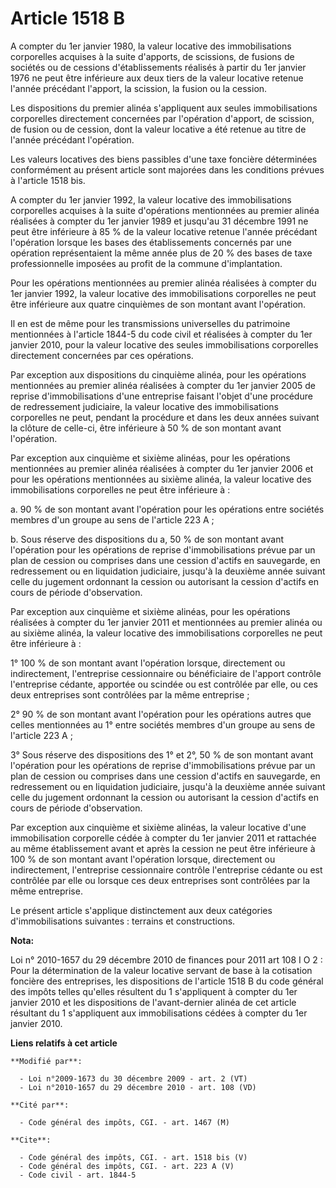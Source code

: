 # Article 1518 B

A compter du 1er janvier 1980, la valeur locative des immobilisations corporelles acquises à la suite d'apports, de
scissions, de fusions de sociétés ou de cessions d'établissements réalisés à partir du 1er janvier 1976 ne peut être
inférieure aux deux tiers de la valeur locative retenue l'année précédant l'apport, la scission, la fusion ou la cession. 

Les dispositions du premier alinéa s'appliquent aux seules immobilisations corporelles directement concernées par l'opération
d'apport, de scission, de fusion ou de cession, dont la valeur locative a été retenue au titre de l'année précédant
l'opération. 

Les valeurs locatives des biens passibles d'une taxe foncière déterminées conformément au présent article sont majorées dans
les conditions prévues à l'article 1518 bis. 

A compter du 1er janvier 1992, la valeur locative des immobilisations corporelles acquises à la suite d'opérations
mentionnées au premier alinéa réalisées à compter du 1er janvier 1989 et jusqu'au 31 décembre 1991 ne peut être inférieure à
85 % de la valeur locative retenue l'année précédant l'opération lorsque les bases des établissements concernés par une
opération représentaient la même année plus de 20 % des bases de taxe professionnelle imposées au profit de la commune
d'implantation. 

Pour les opérations mentionnées au premier alinéa réalisées à compter du 1er janvier 1992, la valeur locative des
immobilisations corporelles ne peut être inférieure aux quatre cinquièmes de son montant avant l'opération. 

Il en est de même pour les transmissions universelles du patrimoine mentionnées à l'article 1844-5 du code civil et réalisées
à compter du 1er janvier 2010, pour la valeur locative des seules immobilisations corporelles directement concernées par ces
opérations. 

Par exception aux dispositions du cinquième alinéa, pour les opérations mentionnées au premier alinéa réalisées à compter du
1er janvier 2005 de reprise d'immobilisations d'une entreprise faisant l'objet d'une procédure de redressement judiciaire, la
valeur locative des immobilisations corporelles ne peut, pendant la procédure et dans les deux années suivant la clôture de
celle-ci, être inférieure à 50 % de son montant avant l'opération. 

Par exception aux cinquième et sixième alinéas, pour les opérations mentionnées au premier alinéa réalisées à compter du 1er
janvier 2006 et pour les opérations mentionnées au sixième alinéa, la valeur locative des immobilisations corporelles ne peut
être inférieure à : 

a. 90 % de son montant avant l'opération pour les opérations entre sociétés membres d'un groupe au sens de l'article 223 A ; 

b. Sous réserve des dispositions du a, 50 % de son montant avant l'opération pour les opérations de reprise d'immobilisations
prévue par un plan de cession ou comprises dans une cession d'actifs en sauvegarde, en redressement ou en liquidation
judiciaire, jusqu'à la deuxième année suivant celle du jugement ordonnant la cession ou autorisant la cession d'actifs en
cours de période d'observation. 

Par exception aux cinquième et sixième alinéas, pour les opérations réalisées à compter du 1er janvier 2011 et mentionnées au
premier alinéa ou au sixième alinéa, la valeur locative des immobilisations corporelles ne peut être inférieure à : 

1° 100 % de son montant avant l'opération lorsque, directement ou indirectement, l'entreprise cessionnaire ou bénéficiaire de
l'apport contrôle l'entreprise cédante, apportée ou scindée ou est contrôlée par elle, ou ces deux entreprises sont
contrôlées par la même entreprise ; 

2° 90 % de son montant avant l'opération pour les opérations autres que celles mentionnées au 1° entre sociétés membres d'un
groupe au sens de l'article 223 A ; 

3° Sous réserve des dispositions des 1° et 2°, 50 % de son montant avant l'opération pour les opérations de reprise
d'immobilisations prévue par un plan de cession ou comprises dans une cession d'actifs en sauvegarde, en redressement ou en
liquidation judiciaire, jusqu'à la deuxième année suivant celle du jugement ordonnant la cession ou autorisant la cession
d'actifs en cours de période d'observation. 

Par exception aux cinquième et sixième alinéas, la valeur locative d'une immobilisation corporelle cédée à compter du 1er
janvier 2011 et rattachée au même établissement avant et après la cession ne peut être inférieure à 100 % de son montant
avant l'opération lorsque, directement ou indirectement, l'entreprise cessionnaire contrôle l'entreprise cédante ou est
contrôlée par elle ou lorsque ces deux entreprises sont contrôlées par la même entreprise. 

Le présent article s'applique distinctement aux deux catégories d'immobilisations suivantes : terrains et constructions.

**Nota:**

Loi n° 2010-1657 du 29 décembre 2010 de finances pour 2011 art 108 I O 2 : Pour la détermination de la valeur locative
servant de base à la cotisation foncière des entreprises, les dispositions de l'article 1518 B du code général des impôts
telles qu'elles résultent du 1 s'appliquent à compter du 1er janvier 2010 et les dispositions de l'avant-dernier alinéa de
cet article résultant du 1 s'appliquent aux immobilisations cédées à compter du 1er janvier 2010.

**Liens relatifs à cet article**

	**Modifié par**:

	  - Loi n°2009-1673 du 30 décembre 2009 - art. 2 (VT)
	  - Loi n°2010-1657 du 29 décembre 2010 - art. 108 (VD)

	**Cité par**:

	  - Code général des impôts, CGI. - art. 1467 (M)

	**Cite**:

	  - Code général des impôts, CGI. - art. 1518 bis (V)
	  - Code général des impôts, CGI. - art. 223 A (V)
	  - Code civil - art. 1844-5
